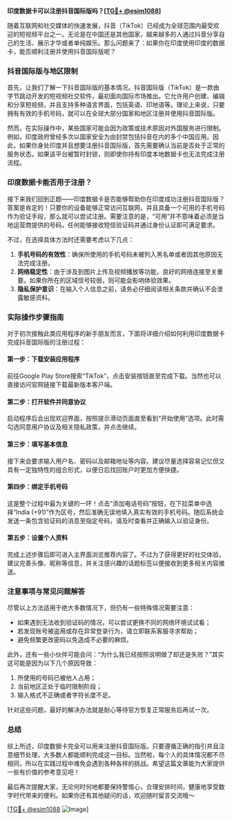 **印度数据卡可以注册抖音国际版吗？[[TG💪+ @esim1088](https://t.me/s/esim1088)]**

随着互联网和社交媒体的快速发展，抖音（TikTok）已经成为全球范围内最受欢迎的短视频平台之一。无论是在中国还是其他国家，越来越多的人通过抖音分享自己的生活、展示才华或者单纯娱乐。那么问题来了：如果你在印度使用印度的数据卡，能否顺利注册并使用抖音国际版呢？

### 抖音国际版与地区限制

首先，让我们了解一下抖音国际版的基本情况。抖音国际版（TikTok）是一款由字节跳动开发的短视频社交软件，最初面向国际市场推出。它允许用户创建、编辑和分享短视频，并且支持多种语言界面，包括英语、印地语等。理论上来说，只要拥有有效的手机号码，就可以在全球大部分国家和地区注册并使用抖音国际版。

然而，在实际操作中，某些国家可能会因为政策或技术原因对外国服务进行限制。例如，印度政府曾经多次以国家安全为由封禁包括抖音在内的多个中国应用。因此，如果你身处印度并且想要注册抖音国际版，首先需要确认当前是否处于正常的服务状态。如果该平台被暂时封锁，则即使你持有印度本地数据卡也无法完成注册流程。

### 印度数据卡能否用于注册？

接下来我们回到正题——印度数据卡是否能够帮助你在印度成功注册抖音国际版？答案是肯定的！只要你的设备能够正常访问互联网，并且具备一个可用的手机号码作为验证手段，那么就可以尝试注册。需要注意的是，“可用”并不意味着必须是当地运营商提供的号码，任何能够接收短信验证码并通过身份认证即可满足要求。

不过，在选择具体方法时还需要考虑以下几点：

1. **手机号码的有效性**：确保所使用的手机号码未被列入黑名单或者因其他原因无法完成注册。
2. **网络稳定性**：由于涉及到图片上传及视频播放等功能，良好的网络连接至关重要。如果你所在的区域信号较弱，则可能会影响体验效果。
3. **隐私保护意识**：在输入个人信息之前，请务必仔细阅读相关条款并确认不会泄露敏感资料。

### 实际操作步骤指南

对于初次接触此类应用程序的新手朋友而言，下面将详细介绍如何利用印度数据卡完成抖音国际版的注册过程：

#### 第一步：下载安装应用程序
前往Google Play Store搜索“TikTok”，点击安装按钮直至完成下载。当然也可以直接访问官网链接下载最新版本客户端。

#### 第二步：打开软件并同意协议
启动程序后会出现欢迎界面，按照提示滑动页面直至看到“开始使用”选项。此时需勾选同意用户协议及相关隐私政策，并点击继续。

#### 第三步：填写基本信息
接下来会要求输入用户名、密码以及邮箱地址等内容。建议尽量选择容易记忆但又具有一定独特性的组合形式，以便日后找回账户时更加方便快捷。

#### 第四步：绑定手机号码
这是整个过程中最为关键的一环！点击“添加电话号码”按钮，在下拉菜单中选择“India (+91)”作为区号，然后准确无误地填入真实有效的手机号码。随后系统会发送一条包含验证码的消息至指定号码，请及时查看并正确输入以验证身份。

#### 第五步：设置个人资料
完成上述步骤后即可进入主界面浏览推荐内容了。不过为了获得更好的社交体验，建议完善头像、昵称等信息，并关注感兴趣的话题标签以便接收到更多相关内容推送。

### 注意事项与常见问题解答

尽管以上方法适用于绝大多数情况下，但仍有一些特殊情况需要注意：

- 如果遇到无法收到验证码的情况，可以尝试更换不同的网络环境试试看；
- 若发现账号被盗用或存在异常登录行为，请立即联系客服寻求帮助；
- 避免频繁更改密码以免造成不必要的麻烦。

此外，还有一些小伙伴可能会问：“为什么我已经按照说明做了却还是失败？”其实这可能是因为以下几个原因导致：

1. 所使用的号码已被他人占用；
2. 当前地区正处于临时限制阶段；
3. 输入格式不正确或者字符长度不足。

针对这些问题，最好的解决办法就是耐心等待官方恢复正常服务后再试一次。

### 总结

综上所述，印度数据卡完全可以用来注册抖音国际版。只要遵循正确的指引并且注意细节处理，大多数人都能顺利完成这一目标。当然啦，每个人的具体情况都不尽相同，所以在实践过程中难免会遇到各种各样的挑战。希望这篇文章能为大家提供一些有价值的参考意见吧！

最后再次提醒大家，无论何时何地都要保持警惕心，合理安排时间，健康地享受数字时代带来的便利。如果你还有其他疑问的话，欢迎随时留言交流哦～

[[TG💪+ @esim1088](https://t.me/s/esim1088) ![Image](https://i.postimg.cc/4NQfJmqS/Snipaste-2025-05-13-00-14-12.png)]